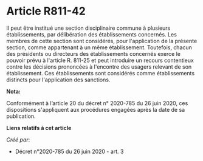 # Article R811-42

Il peut être institué une section disciplinaire commune à plusieurs établissements, par délibération des établissements
concernés. Les membres de cette section sont considérés, pour l'application de la présente section, comme appartenant à un
même établissement. Toutefois, chacun des présidents ou directeurs des établissements concernés exerce le pouvoir prévu à
l'article R. 811-25 et peut introduire un recours contentieux contre les décisions prononcées à l'encontre des usagers
relevant de son établissement. Ces établissements sont considérés comme établissements distincts pour l'application des
sanctions.

**Nota:**

Conformément à l’article 20 du décret n° 2020-785 du 26 juin 2020, ces dispositions s'appliquent aux procédures engagées
après la date de sa publication.

**Liens relatifs à cet article**

_Créé par_:

  - Décret n°2020-785 du 26 juin 2020 - art. 3
